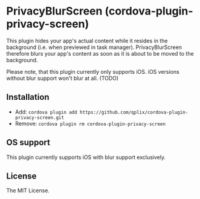 # PrivacyBlurScreen (cordova-plugin-privacy-screen)

This plugin hides your app's actual content while it resides in the background (i.e. when previewed in task manager). PrivacyBlurScreen therefore blurs your app's content as soon as it is about to be moved to the background.

Please note, that this plugin currently only supports iOS. iOS versions without blur support won't blur at all. (TODO)

## Installation
* Add: `cordova plugin add https://github.com/qplix/cordova-plugin-privacy-screen.git`
* Remove: `cordova plugin rm cordova-plugin-privacy-screen`

## OS support
This plugin currently supports iOS with blur support exclusively. 

## License
The MIT License.
